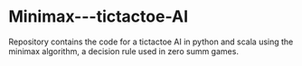 # Minimax---tictactoe-AI

Repository contains the code for a tictactoe AI in python and scala using the minimax algorithm, a decision rule used in zero summ games.
